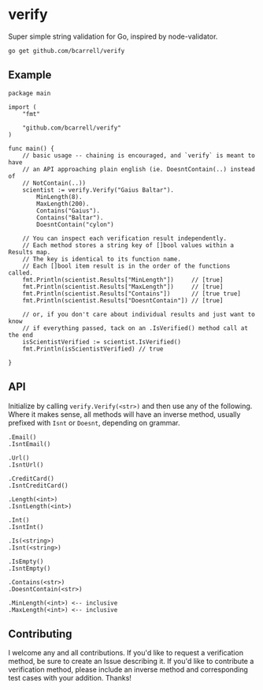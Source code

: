 # verify

Super simple string validation for Go, inspired by node-validator.

    go get github.com/bcarrell/verify

## Example
	package main

	import (
		"fmt"

		"github.com/bcarrell/verify"
	)

	func main() {
		// basic usage -- chaining is encouraged, and `verify` is meant to have
		// an API approaching plain english (ie. DoesntContain(..) instead of
		// NotContain(..))
		scientist := verify.Verify("Gaius Baltar").
			MinLength(8).
			MaxLength(200).
			Contains("Gaius").
			Contains("Baltar").
			DoesntContain("cylon")

		// You can inspect each verification result independently.
		// Each method stores a string key of []bool values within a Results map.
		// The key is identical to its function name.
		// Each []bool item result is in the order of the functions called.
		fmt.Println(scientist.Results["MinLength"])     // [true]
		fmt.Println(scientist.Results["MaxLength"])     // [true]
		fmt.Println(scientist.Results["Contains"])      // [true true]
		fmt.Println(scientist.Results["DoesntContain"]) // [true]

		// or, if you don't care about individual results and just want to know
		// if everything passed, tack on an .IsVerified() method call at the end
		isScientistVerified := scientist.IsVerified()
		fmt.Println(isScientistVerified) // true

	}

## API

Initialize by calling `verify.Verify(<str>)` and then use any of the following.
Where it makes sense, all methods will have an inverse method, usually prefixed
with `Isnt` or `Doesnt`, depending on grammar.

	.Email()
	.IsntEmail()

	.Url()
	.IsntUrl()

	.CreditCard()
	.IsntCreditCard()

	.Length(<int>)
	.IsntLength(<int>)

	.Int()
	.IsntInt()

	.Is(<string>)
	.Isnt(<string>)

	.IsEmpty()
	.IsntEmpty()

	.Contains(<str>)
	.DoesntContain(<str>)

	.MinLength(<int>) <-- inclusive
	.MaxLength(<int>) <-- inclusive

## Contributing

I welcome any and all contributions.  If you'd like to request a verification
method, be sure to create an Issue describing it.  If you'd like to contribute
a verification method, please include an inverse method and corresponding test
cases with your addition.  Thanks!
